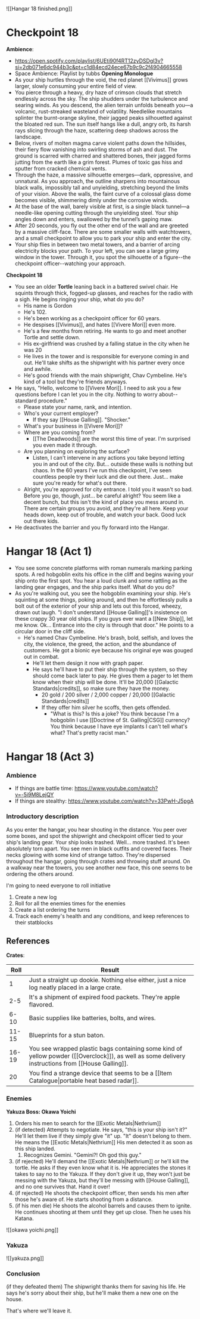 ![[Hangar 18 finished.png]]
# Checkpoint 18
**Ambience**:
- https://open.spotify.com/playlist/6UEti90f4RT12zyDSDgl3v?si=2db071e6dc944b3c&pt=c1d84ecd24ece67b9c9c2f4904665558
- Space Ambience: Playlist by tubbs
**Opening Monologue**
- As your ship hurtles through the void, the red planet [[Vivimus]] grows larger, slowly consuming your entire field of view. 
- You pierce through a heavy, dry haze of crimson clouds that stretch endlessly across the sky. The ship shudders under the turbulence and searing winds. As you descend, the alien terrain unfolds beneath you—a volcanic, rust-streaked wasteland of volatility. Needlelike mountains splinter the burnt-orange skyline, their jagged peaks silhouetted against the bloated red sun. The sun itself hangs like a dull, angry orb, its harsh rays slicing through the haze, scattering deep shadows across the landscape.
- Below, rivers of molten magma carve violent paths down the hillsides, their fiery flow vanishing into swirling storms of ash and dust. The ground is scarred with charred and shattered bones, their jagged forms jutting from the earth like a grim forest. Plumes of toxic gas hiss and sputter from cracked chemical vents.
- Through the haze, a massive silhouette emerges—dark, oppressive, and unnatural. As you approach, the outline sharpens into mountainous black walls, impossibly tall and unyielding, stretching beyond the limits of your vision. Above the walls, the faint curve of a colossal glass dome becomes visible, shimmering dimly under the corrosive winds.
- At the base of the wall, barely visible at first, is a single black tunnel—a needle-like opening cutting through the unyielding steel. Your ship angles down and enters, swallowed by the tunnel’s gaping maw. 
- After 20 seconds, you fly out the other end of the wall and are greeted by a massive cliff-face. There are some smaller walls with watchtowers, and a small checkpoint to allow you to park your ship and enter the city.
- Your ship flies in between two metal towers, and a barrier of arcing electricity blocks your path. To your left, you can see a large grimy window in the tower. Through it, you spot the silhouette of a figure--the checkpoint officer--watching your approach.


**Checkpoint 18**
- You see an older **Tortle** leaning back in a battered swivel chair. He squints through thick, fogged-up glasses, and reaches for the radio with a sigh. He begins ringing your ship, what do you do?
	- His name is Gordon
	- He's 102.
	- He's been working as a checkpoint officer for 60 years.
	- He despises [[Vivimus]], and hates [[Vivere Mori]] even more.
	- He's a few months from retiring. He wants to go and meet another Tortle and settle down. 
	- His ex-girlfriend was crushed by a falling statue in the city when he was 20
	- He lives in the tower and is responsible for everyone coming in and out. He'll take shifts as the shipwright with his partner every once and awhile.
	- He's good friends with the main shipwright, Chav Cymbeline. He's kind of a tool but they're friends anyways.
- He says, "Hello, welcome to [[Vivere Mori]]. I need to ask you a few questions before I can let you in the city. Nothing to worry about--standard procedure."
	- Please state your name, rank, and intention.
	- Who's your current employer? 
		- If they say [[House Galling]]. "Shocker."
	- What's your business in [[Vivere Mori]]?
	- Where are you coming from?
		- [[The Deadwoods]] are the worst this time of year. I'm surprised you even made it through.
	- Are you planning on exploring the surface?
		- Listen, I can't intervene in any actions you take beyond letting you in and out of the city. But... outside these walls is nothing but chaos. In the 60 years I've run this checkpoint, I've seen countless people try their luck and die out there. Just... make sure you're ready for what's out there.
	- Alright, you're approved for city entrance. I told you it wasn't so bad. Before you go, though, just... be careful alright? You seem like a decent bunch, but this isn't the kind of place you mess around in. There are certain groups you avoid, and they're all here. Keep your heads down, keep out of trouble, and watch your back. Good luck out there kids.  
- He deactivates the barrier and you fly forward into the Hangar. 
# Hangar 18 (Act 1)
- You see some concrete platforms with roman numerals marking parking spots. A red hobgoblin exits his office in the cliff and begins waving your ship onto the first spot. You hear a loud clunk and some rattling as the landing gear engages, and the ship parks itself. What do you do?
- As you're walking out, you see the hobgoblin examining your ship. He's squinting at some things, poking around, and then he effortlessly pulls a bolt out of the exterior of your ship and lets out this forced, wheezy, drawn out laugh. "I don't understand [[House Galling]]'s insistence on these crappy 30 year old ships. If you guys ever want a [[New Ship]], let me know. Ok... Entrance into the city is through that door." He points to a circular door in the cliff side. 
	- He's named Chav Cymbeline. He's brash, bold, selfish, and loves the city, the violence, the greed, the action, and the abundance of customers. He got a bionic eye because his original eye was gouged out in combat. 
		- He'll let them design it now with graph paper. 
		- He says he'll have to put their ship through the system, so they should come back later to pay. He gives them a pager to let them know when their ship will be done. It'll be 20,000 [[Galactic Standards|credits]], so make sure they have the money.
			- 20 gold / 200 silver / 2,000 copper / 20,000 [[Galactic Standards|credits]]
			- If they offer him silver he scoffs, then gets offended. 
				- "What is this? Is this a joke? You think because I'm a hobgoblin I use [[Doctrine of St. Galling|CSG]] currency? You think because I have eye implants I can't tell what's what? That's pretty racist man."

# Hangar 18 (Act 3)
### Ambience
- If things are battle time: https://www.youtube.com/watch?v=-5i9M8LejQY
- If things are stealthy: https://www.youtube.com/watch?v=33PwH-J5pgA

### Introductory description
As you enter the hangar, you hear shouting in the distance. You peer over some boxes, and spot the shipwright and checkpoint officer tied to your ship's landing gear. Your ship looks trashed. Well... more trashed. It's been absolutely torn apart.
You see men in black outfits and covered faces. Their necks glowing with some kind of strange tattoo. They're dispersed throughout the hangar, going through crates and throwing stuff around. On a walkway near the towers, you see another new face, this one seems to be ordering the others around. 

I'm going to need everyone to roll initiative
1. Create a new log
2. Roll for all the enemies times for the enemies
3. Create a list ordering the turns
4. Track each enemy's health and any conditions, and keep references to their statblocks


## References
**Crates**:

| Roll  | Result                                                                                                                                            |
| ----- | ------------------------------------------------------------------------------------------------------------------------------------------------- |
| 1     | Just a straight up dookie. Nothing else either, just a nice log neatly placed in a large crate.                                                   |
| 2-5   | It's a shipment of expired food packets. They're apple flavored.                                                                                  |
| 6-10  | Basic supplies like batteries, bolts, and wires.                                                                                                  |
| 11-15 | Blueprints for a stun baton.                                                                                                                      |
| 16-19 | You see wrapped plastic bags containing some kind of yellow powder ([[Overclock]]), as well as some delivery instructions from [[House Galling]]. |
| 20    | You find a strange device that seems to be a [[Item Catalogue\|portable heat based radar]].                                                       |


### Enemies
**Yakuza Boss: Okawa Yoichi**
1. Orders his men to search for the [[Exotic Metals|Nethrium]]
2. (if detected) Attempts to negotiate. He says, "this is your ship isn't it?" He'll let them live if they simply give "it" up. "It" doesn't belong to them. He means the [[Exotic Metals|Nethrium]] His men detected it as soon as this ship landed. 
	1. Recognizes Gemini. "Gemini?! Oh god this guy."
3. (if rejected) He'll demand the [[Exotic Metals|Nethrium]] or he'll kill the tortle. He asks if they even know what it is. He appreciates the stones it takes to say no to the Yakuza. If they don't give it up, they won't just be messing with the Yakuza, but they'll be messing with [[House Galling]], and no one survives that. Hand it over!
4. (if rejected) He shoots the checkpoint officer, then sends his men after those he's aware of. He starts shooting from a distance. 
5. (if his men die) He shoots the alcohol barrels and causes them to ignite. He continues shooting at them until they get up close. Then he uses his Katana. 

![[okawa yoichi.png]]

### Yakuza
![[yakuza.png]]

### Conclusion
(if they defeated them)
The shipwright thanks them for saving his life. He says he's sorry about their ship, but he'll make them a new one on the house. 

That's where we'll leave it. 